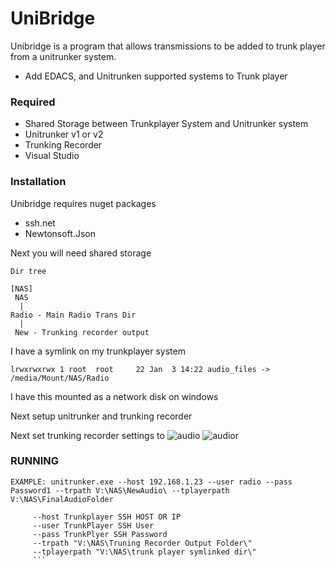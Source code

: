 # UniBridge


Unibridge is a program that allows transmissions to be added to trunk player from a unitrunker system.

  - Add EDACS, and Unitrunken supported systems to Trunk player
  

### Required

  - Shared Storage between Trunkplayer System and Unitrunker system
  - Unitrunker v1 or v2
  - Trunking Recorder
  - Visual Studio



### Installation

Unibridge requires nuget packages
- ssh.net 
- Newtonsoft.Json

Next you will need shared storage 
```
Dir tree

[NAS]
 NAS
  |
Radio - Main Radio Trans Dir
  |
 New - Trunking recorder output 
 ```

I have a symlink on my trunkplayer system

``` lrwxrwxrwx 1 root  root     22 Jan  3 14:22 audio_files -> /media/Mount/NAS/Radio ```

I have this mounted as a network disk on windows

Next setup unitrunker and trunking recorder

Next set trunking recorder settings to
![audio](https://maxwelldps.com/trrec.PNG)
![audior](https://maxwelldps.com/trrecaudio.PNG)

### RUNNING
```
EXAMPLE: unitrunker.exe --host 192.168.1.23 --user radio --pass Password1 --trpath V:\NAS\NewAudio\ --tplayerpath V:\NAS\FinalAudioFolder

     --host Trunkplayer SSH HOST OR IP
     --user TrunkPlayer SSH User
     --pass TrunkPlyer SSH Password
     --trpath "V:\NAS\Truning Recorder Output Folder\"
     --tplayerpath "V:\NAS\trunk player symlinked dir\"
     ```
